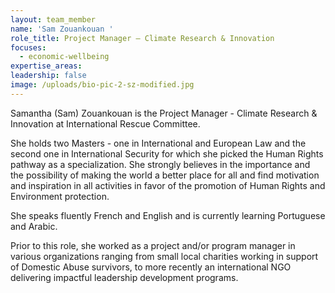 ```yaml
---
layout: team_member
name: 'Sam Zouankouan '
role_title: Project Manager – Climate Research & Innovation
focuses:
  - economic-wellbeing
expertise_areas:
leadership: false
image: /uploads/bio-pic-2-sz-modified.jpg
---
```

Samantha (Sam) Zouankouan is the Project Manager - Climate Research & Innovation at International Rescue Committee.

She holds two Masters - one in International and European Law and the second one in International Security for which she picked the Human Rights pathway as a specialization. She strongly believes in the importance and the possibility of making the world a better place for all and find motivation and inspiration in all activities in favor of the promotion of Human Rights and Environment protection.

She speaks fluently French and English and is currently learning Portuguese and Arabic.

Prior to this role, she worked as a project and/or program manager in various organizations ranging from small local charities working in support of Domestic Abuse survivors, to more recently an international NGO delivering impactful leadership development programs.